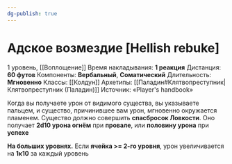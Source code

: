```yaml
---
dg-publish: true
---
```

# Адское возмездие [Hellish rebuke]
1 уровень, [[Воплощение]]
Время накладывания: **1 реакция**
Дистанция: **60 футов**
Компоненты: **Вербальный**, **Соматический**
Длительность: **Мгновенно**
Классы: [[Колдун]]
Архетипы: [[Паладин#Клятвопреступник|Клятвопреступник (Паладин)]]
Источник: «Player's handbook»

Когда вы получаете урон от видимого существа, вы указываете пальцем, и существо, причинившее вам урон, мгновенно окружается пламенем. Существо должно совершить **спасбросок Ловкости**. Оно получает **2d10 урона огнём** при **провале**, или **половину урона** при **успехе**

**На больших уровнях.** Если **ячейка >= 2-го уровня**, урон увеличивается на **1к10** за каждый уровень